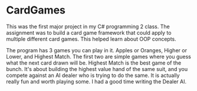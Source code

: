 # CardGames

This was the first major project in my C# programming 2 class. The assignment was to build a card game framework that could apply to multiple different card games.
This helped learn about OOP concepts. 

The program has 3 games you can play in it. Apples or Oranges, Higher or Lower, and Highest Match. The first two are simple games where you guess what the next card drawn will be.
Highest Match is the best game of the bunch. It's about building the highest value hand of the same suit, and you compete against an AI dealer who is trying to do the same.
It is actually really fun and worth playing some. I had a good time writing the Dealer AI.
